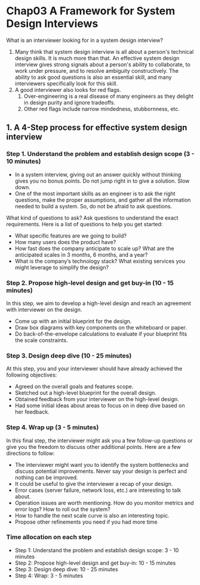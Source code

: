 # Chap03 A Framework for System Design Interviews
What is an interviewer looking for in a system design interview?
1. Many think that system design interview is all about a person's technical design skills. It is much more than that. An effective system design interview gives strong signals about a person's ability to collaborate, to work under pressure, and to resolve ambiguity constructively. The ability to ask good questions is also an essential skill, and many interviewers specifically look for this skill.
2. A good interviewer also looks for red flags.
   1. Over-engineering is a real disease of many engineers as they delight in design purity and ignore tradeoffs.
   2. Other red flags include narrow mindedness, stubbornness, etc.

## 1. A 4-Step process for effective system design interview
### Step 1. Understand the problem and establish design scope (3 - 10 minutes)
* In a system interview, giving out an answer quickly without thinking gives you no bonus points. Do not jump right in to give a solution. Slow down.
* One of the most important skills as an engineer is to ask the right questions, make the proper assumptions, and gather all the information needed to build a system. So, do not be afraid to ask questions.

What kind of questions to ask? Ask questions to understand the exact requirements. Here is a list of questions to help you get started:
* What specific features are we going to build?
* How many users does the product have?
* How fast does the company anticipate to scale up? What are the anticipated scales in 3 months, 6 months, and a year?
* What is the company’s technology stack? What existing services you might leverage to simplify the design?

### Step 2. Propose high-level design and get buy-in (10 - 15 minutes)
In this step, we aim to develop a high-level design and reach an agreement with interviewer on the design.
* Come up with an initial blueprint for the design.
* Draw box diagrams with key components on the whiteboard or paper.
* Do back-of-the-envelope calculations to evaluate if your blueprint fits the scale constraints.

### Step 3. Design deep dive (10 - 25 minutes)
At this step, you and your interviewer should have already achieved the following objectives:
* Agreed on the overall goals and features scope.
* Sketched out a high-level blueprint for the overall design.
* Obtained feedback from your interviewer on the high-level design.
* Had some initial ideas about areas to focus on in deep dive based on her feedback.

### Step 4. Wrap up (3 - 5 minutes)
In this final step, the interviewer might ask you a few follow-up questions or give you the freedom to discuss other additional points. Here are a few directions to follow:
* The interviewer might want you to identify the system bottlenecks and discuss potential improvements. Never say your design is perfect and nothing can be improved.
* It could be useful to give the interviewer a recap of your design. 
* Error cases (server failure, network loss, etc.) are interesting to talk about.
* Operation issues are worth mentioning. How do you monitor metrics and error logs? How to roll out the system?
* How to handle the next scale curve is also an interesting topic.
* Propose other refinements you need if you had more time

### Time allocation on each step
* Step 1: Understand the problem and establish design scope: 3 - 10 minutes
* Step 2: Propose high-level design and get buy-in: 10 - 15 minutes
* Step 3: Design deep dive: 10 - 25 minutes
* Step 4: Wrap: 3 - 5 minutes